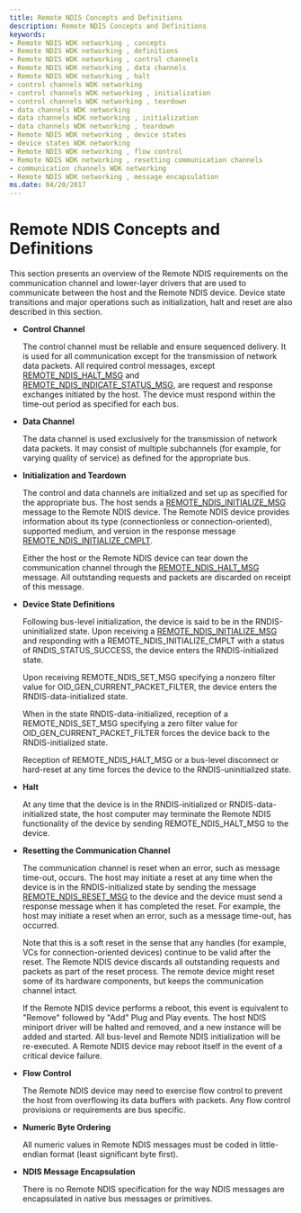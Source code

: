 ```yaml
---
title: Remote NDIS Concepts and Definitions
description: Remote NDIS Concepts and Definitions
keywords:
- Remote NDIS WDK networking , concepts
- Remote NDIS WDK networking , definitions
- Remote NDIS WDK networking , control channels
- Remote NDIS WDK networking , data channels
- Remote NDIS WDK networking , halt
- control channels WDK networking
- control channels WDK networking , initialization
- control channels WDK networking , teardown
- data channels WDK networking
- data channels WDK networking , initialization
- data channels WDK networking , teardown
- Remote NDIS WDK networking , device states
- device states WDK networking
- Remote NDIS WDK networking , flow control
- Remote NDIS WDK networking , resetting communication channels
- communication channels WDK networking
- Remote NDIS WDK networking , message encapsulation
ms.date: 04/20/2017
---
```


# Remote NDIS Concepts and Definitions





This section presents an overview of the Remote NDIS requirements on the communication channel and lower-layer drivers that are used to communicate between the host and the Remote NDIS device. Device state transitions and major operations such as initialization, halt and reset are also described in this section.

-   **Control Channel**

    The control channel must be reliable and ensure sequenced delivery. It is used for all communication except for the transmission of network data packets. All required control messages, except [REMOTE\_NDIS\_HALT\_MSG](/previous-versions/ff570613(v=vs.85)) and [REMOTE\_NDIS\_INDICATE\_STATUS\_MSG](/previous-versions/ff570617(v=vs.85)), are request and response exchanges initiated by the host. The device must respond within the time-out period as specified for each bus.

-   **Data Channel**

    The data channel is used exclusively for the transmission of network data packets. It may consist of multiple subchannels (for example, for varying quality of service) as defined for the appropriate bus.

-   **Initialization and Teardown**

    The control and data channels are initialized and set up as specified for the appropriate bus. The host sends a [REMOTE\_NDIS\_INITIALIZE\_MSG](/previous-versions/ff570624(v=vs.85)) message to the Remote NDIS device. The Remote NDIS device provides information about its type (connectionless or connection-oriented), supported medium, and version in the response message [REMOTE\_NDIS\_INITIALIZE\_CMPLT](/previous-versions/ff570621(v=vs.85)).

    Either the host or the Remote NDIS device can tear down the communication channel through the [REMOTE\_NDIS\_HALT\_MSG](/previous-versions/ff570613(v=vs.85)) message. All outstanding requests and packets are discarded on receipt of this message.

-   **Device State Definitions**

    Following bus-level initialization, the device is said to be in the RNDIS-uninitialized state. Upon receiving a [REMOTE\_NDIS\_INITIALIZE\_MSG](/previous-versions/ff570624(v=vs.85)) and responding with a REMOTE\_NDIS\_INITIALIZE\_CMPLT with a status of RNDIS\_STATUS\_SUCCESS, the device enters the RNDIS-initialized state.

    Upon receiving REMOTE\_NDIS\_SET\_MSG specifying a nonzero filter value for OID\_GEN\_CURRENT\_PACKET\_FILTER, the device enters the RNDIS-data-initialized state.

    When in the state RNDIS-data-initialized, reception of a REMOTE\_NDIS\_SET\_MSG specifying a zero filter value for OID\_GEN\_CURRENT\_PACKET\_FILTER forces the device back to the RNDIS-initialized state.

    Reception of REMOTE\_NDIS\_HALT\_MSG or a bus-level disconnect or hard-reset at any time forces the device to the RNDIS-uninitialized state.

-   **Halt**

    At any time that the device is in the RNDIS-initialized or RNDIS-data-initialized state, the host computer may terminate the Remote NDIS functionality of the device by sending REMOTE\_NDIS\_HALT\_MSG to the device.

-   **Resetting the Communication Channel**

    The communication channel is reset when an error, such as message time-out, occurs. The host may initiate a reset at any time when the device is in the RNDIS-initialized state by sending the message [REMOTE\_NDIS\_RESET\_MSG](/previous-versions/ff570648(v=vs.85)) to the device and the device must send a response message when it has completed the reset. For example, the host may initiate a reset when an error, such as a message time-out, has occurred.

    Note that this is a soft reset in the sense that any handles (for example, VCs for connection-oriented devices) continue to be valid after the reset. The Remote NDIS device discards all outstanding requests and packets as part of the reset process. The remote device might reset some of its hardware components, but keeps the communication channel intact.

    If the Remote NDIS device performs a reboot, this event is equivalent to "Remove" followed by "Add" Plug and Play events. The host NDIS miniport driver will be halted and removed, and a new instance will be added and started. All bus-level and Remote NDIS initialization will be re-executed. A Remote NDIS device may reboot itself in the event of a critical device failure.

-   **Flow Control**

    The Remote NDIS device may need to exercise flow control to prevent the host from overflowing its data buffers with packets. Any flow control provisions or requirements are bus specific.

-   **Numeric Byte Ordering**

    All numeric values in Remote NDIS messages must be coded in little-endian format (least significant byte first).

-   **NDIS Message Encapsulation**

    There is no Remote NDIS specification for the way NDIS messages are encapsulated in native bus messages or primitives.

 

